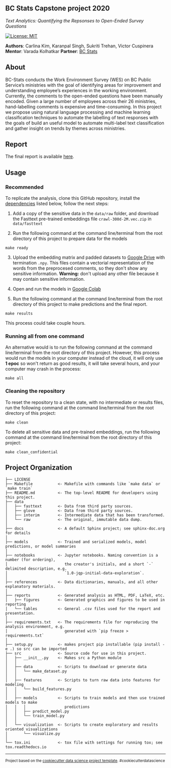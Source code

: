 
BC Stats Capstone project 2020
-----------------------------
*Text Analytics: Quantifying the Repsonses to Open-Ended Survey Questions*

[![License:
MIT](https://img.shields.io/badge/License-MIT-yellow.svg)](https://opensource.org/licenses/MIT)

**Authors**: Carlina Kim, Karanpal Singh, Sukriti Trehan, Victor Cuspinera
**Mentor**: Varada Kolhatkar
**Partner**: [BC Stats](https://www2.gov.bc.ca/gov/content/data/about-data-management/bc-stats)

## About
BC-Stats conducts the Work Environment Survey (WES) on BC Public Service’s ministries with the goal of identifying areas for improvement and understanding employee’s experiences in the working environment. Currently, the comments to the open-ended questions have been manually encoded. Given a large number of employees across their 26 ministries, hand-labelling comments is expensive and time-consuming. In this project we propose using natural language processing and machine learning classification techniques to automate the labelling of text responses with the goals of build an useful model to automate multi-label text classification and gather insight on trends by themes across ministries.

## Report
The final report is available [here]().

## Usage

### Recommended
To replicate the analysis, clone this GitHub repository, install the [dependencies](#dependencies) listed below, follow the next steps:

1. Add a copy of the sensitive data in the `data/raw` folder, and download the Fasttext pre-trained embeddings file `crawl-300d-2M.vec.zip` in `data/fasttext`

2. Run the following command at the command line/terminal from the root directory of this project to prepare data for the models
```
make ready
```

3. Upload the embedding matrix and padded datasets to [Google Drive](https://www.google.ca/drive/) with termination `.npy`. This files contain a vectorial representation of the words from the preprocesed comments, so they don't show any sensitive information.
 **Warning:** don't upload any other file because it may contain sensitive information.

4. Open and run the models in [Google Colab](https://colab.research.google.com/)

5. Run the following command at the command line/terminal from the root directory of this project to make predictions and the final report.
```
make results
```

This process could take couple hours.


### Running all from one command

An alternative would is to run the following command at the command line/terminal from the root directory of this project. However, this process would run the models in your computer instead of the cloud, it will only use **1 epoc** so won't return as good results, it will take several hours, and your computer may crash in the process:
```
make all
```

### Cleaning the repository

To reset the repository to a clean state, with no intermediate or results files, run the following command at the command line/terminal from the root directory of this project:
```
make clean
```

To delete all sensitive data and pre-trained embeddings, run the following command at the command line/terminal from the root directory of this project:
```
make clean_confidential
```

## Project Organization    

    ├── LICENSE
    ├── Makefile           <- Makefile with commands like `make data` or `make train`
    ├── README.md          <- The top-level README for developers using this project.
    ├── data
    │   ├── fasttext       <- Data from third party sources.
    │   ├── glove          <- Data from third party sources.
    │   ├── interim        <- Intermediate data that has been transformed.
    │   └── raw            <- The original, immutable data dump.
    │
    ├── docs               <- A default Sphinx project; see sphinx-doc.org for details
    │
    ├── models             <- Trained and serialized models, model predictions, or model summaries
    │
    ├── notebooks          <- Jupyter notebooks. Naming convention is a number (for ordering),
    │                         the creator's initials, and a short `-` delimited description, e.g.
    │                         `1.0-jqp-initial-data-exploration`.
    │
    ├── references         <- Data dictionaries, manuals, and all other explanatory materials.
    │
    ├── reports            <- Generated analysis as HTML, PDF, LaTeX, etc.
    │   ├── figures        <- Generated graphics and figures to be used in reporting
    │   └── tables         <- General .csv files used for the report and presentation.
    │
    ├── requirements.txt   <- The requirements file for reproducing the analysis environment, e.g.
    │                         generated with `pip freeze > requirements.txt`
    │
    ├── setup.py           <- makes project pip installable (pip install -e .) so src can be imported
    ├── src                <- Source code for use in this project.
    │   ├── __init__.py    <- Makes src a Python module
    │   │
    │   ├── data           <- Scripts to download or generate data
    │   │   └── make_dataset.py
    │   │
    │   ├── features       <- Scripts to turn raw data into features for modeling
    │   │   └── build_features.py
    │   │
    │   ├── models         <- Scripts to train models and then use trained models to make
    │   │   │                 predictions
    │   │   ├── predict_model.py
    │   │   └── train_model.py
    │   │
    │   └── visualization  <- Scripts to create exploratory and results oriented visualizations
    │       └── visualize.py
    │
    └── tox.ini            <- tox file with settings for running tox; see tox.readthedocs.io


--------

<p><small>Project based on the <a target="_blank" href="https://drivendata.github.io/cookiecutter-data-science/">cookiecutter data science project template</a>. #cookiecutterdatascience</small></p>

